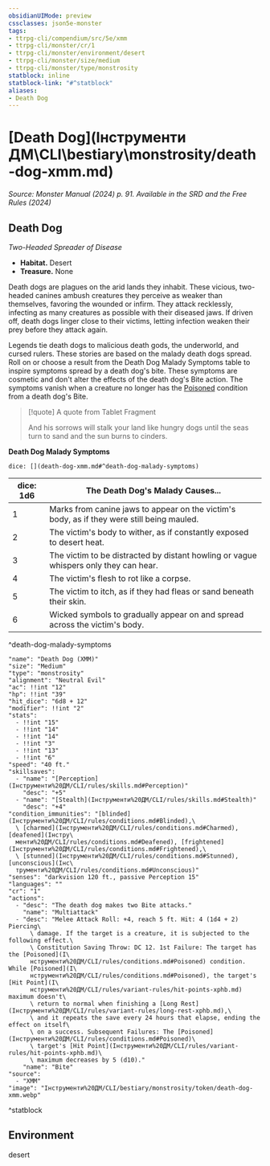 ```yaml
---
obsidianUIMode: preview
cssclasses: json5e-monster
tags:
- ttrpg-cli/compendium/src/5e/xmm
- ttrpg-cli/monster/cr/1
- ttrpg-cli/monster/environment/desert
- ttrpg-cli/monster/size/medium
- ttrpg-cli/monster/type/monstrosity
statblock: inline
statblock-link: "#^statblock"
aliases:
- Death Dog
---
```

# [Death Dog](Інструменти ДМ\CLI\bestiary\monstrosity/death-dog-xmm.md)
*Source: Monster Manual (2024) p. 91. Available in the <span title='Systems Reference Document (5.2)'>SRD</span> and the Free Rules (2024)*  

## Death Dog

*Two-Headed Spreader of Disease*

- **Habitat.** Desert  
- **Treasure.** None  

Death dogs are plagues on the arid lands they inhabit. These vicious, two-headed canines ambush creatures they perceive as weaker than themselves, favoring the wounded or infirm. They attack recklessly, infecting as many creatures as possible with their diseased jaws. If driven off, death dogs linger close to their victims, letting infection weaken their prey before they attack again.

Legends tie death dogs to malicious death gods, the underworld, and cursed rulers. These stories are based on the malady death dogs spread. Roll on or choose a result from the Death Dog Malady Symptoms table to inspire symptoms spread by a death dog's bite. These symptoms are cosmetic and don't alter the effects of the death dog's Bite action. The symptoms vanish when a creature no longer has the [Poisoned](Інструменти%20ДМ/CLI/rules/conditions.md#Poisoned) condition from a death dog's Bite.

> [!quote] A quote from Tablet Fragment  
> 
> And his sorrows will stalk your land like hungry dogs until the seas turn to sand and the sun burns to cinders.

**Death Dog Malady Symptoms**

`dice: [](death-dog-xmm.md#^death-dog-malady-symptoms)`

| dice: 1d6 | The Death Dog's Malady Causes... |
|-----------|----------------------------------|
| 1 | Marks from canine jaws to appear on the victim's body, as if they were still being mauled. |
| 2 | The victim's body to wither, as if constantly exposed to desert heat. |
| 3 | The victim to be distracted by distant howling or vague whispers only they can hear. |
| 4 | The victim's flesh to rot like a corpse. |
| 5 | The victim to itch, as if they had fleas or sand beneath their skin. |
| 6 | Wicked symbols to gradually appear on and spread across the victim's body. |
^death-dog-malady-symptoms

```statblock
"name": "Death Dog (XMM)"
"size": "Medium"
"type": "monstrosity"
"alignment": "Neutral Evil"
"ac": !!int "12"
"hp": !!int "39"
"hit_dice": "6d8 + 12"
"modifier": !!int "2"
"stats":
  - !!int "15"
  - !!int "14"
  - !!int "14"
  - !!int "3"
  - !!int "13"
  - !!int "6"
"speed": "40 ft."
"skillsaves":
  - "name": "[Perception](Інструменти%20ДМ/CLI/rules/skills.md#Perception)"
    "desc": "+5"
  - "name": "[Stealth](Інструменти%20ДМ/CLI/rules/skills.md#Stealth)"
    "desc": "+4"
"condition_immunities": "[blinded](Інструменти%20ДМ/CLI/rules/conditions.md#Blinded),\
  \ [charmed](Інструменти%20ДМ/CLI/rules/conditions.md#Charmed), [deafened](Інстру\
  менти%20ДМ/CLI/rules/conditions.md#Deafened), [frightened](Інструменти%20ДМ/CLI/rules/conditions.md#Frightened),\
  \ [stunned](Інструменти%20ДМ/CLI/rules/conditions.md#Stunned), [unconscious](Інс\
  трументи%20ДМ/CLI/rules/conditions.md#Unconscious)"
"senses": "darkvision 120 ft., passive Perception 15"
"languages": ""
"cr": "1"
"actions":
  - "desc": "The death dog makes two Bite attacks."
    "name": "Multiattack"
  - "desc": "Melee Attack Roll: +4, reach 5 ft. Hit: 4 (1d4 + 2) Piercing\
      \ damage. If the target is a creature, it is subjected to the following effect.\
      \ Constitution Saving Throw: DC 12. 1st Failure: The target has the [Poisoned](І\
      нструменти%20ДМ/CLI/rules/conditions.md#Poisoned) condition. While [Poisoned](І\
      нструменти%20ДМ/CLI/rules/conditions.md#Poisoned), the target's [Hit Point](І\
      нструменти%20ДМ/CLI/rules/variant-rules/hit-points-xphb.md) maximum doesn't\
      \ return to normal when finishing a [Long Rest](Інструменти%20ДМ/CLI/rules/variant-rules/long-rest-xphb.md),\
      \ and it repeats the save every 24 hours that elapse, ending the effect on itself\
      \ on a success. Subsequent Failures: The [Poisoned](Інструменти%20ДМ/CLI/rules/conditions.md#Poisoned)\
      \ target's [Hit Point](Інструменти%20ДМ/CLI/rules/variant-rules/hit-points-xphb.md)\
      \ maximum decreases by 5 (d10)."
    "name": "Bite"
"source":
  - "XMM"
"image": "Інструменти%20ДМ/CLI/bestiary/monstrosity/token/death-dog-xmm.webp"
```
^statblock

## Environment

desert